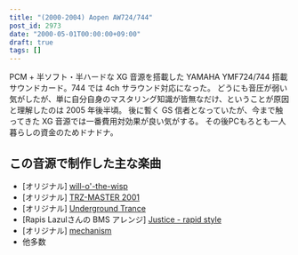 ```yaml
---
title: "(2000-2004) Aopen AW724/744"
post_id: 2973
date: "2000-05-01T00:00:00+09:00"
draft: true
tags: []
---
```



PCM + 半ソフト・半ハードな XG 音源を搭載した YAMAHA YMF724/744 搭載サウンドカード。744 では 4ch サラウンド対応になった。 どうにも音圧が弱い気がしたが、単に自分自身のマスタリング知識が皆無なだけ、ということが原因と理解したのは 2005 年後半頃。 後に暫く GS 信者となっていたが、今まで触ってきた XG 音源では一番費用対効果が良い気がする。  その後PCもろとも一人暮らしの資金のためドナドナ。
## この音源で制作した主な楽曲


  * [オリジナル] [will-o'-the-wisp](https://danmaq.com/will-o-the-wisp)
  * [オリジナル] [TRZ-MASTER 2001](https://danmaq.com/trz-master2001)
  * [オリジナル] [Underground Trance](https://danmaq.com/underground-trance)
  * [Rapis Lazulさんの BMS アレンジ] [Justice - rapid style](https://danmaq.com/justice)
  * [オリジナル] [mechanism](https://danmaq.com/mechanism)
  * 他多数
